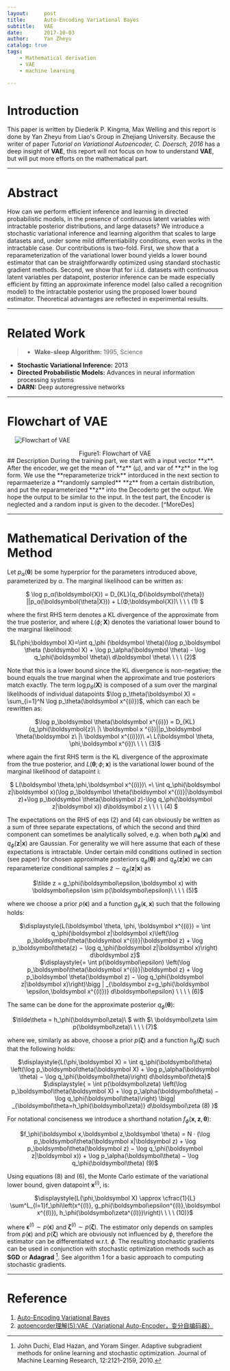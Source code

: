 ```yaml
---
layout:     post
title:      Auto-Encoding Variational Bayes
subtitle:   VAE
date:       2017-10-03
author:     Yan Zheyu
catalog: true
tags:
    - Mathematical derivation
    - VAE
    - machine learning

---
```


# Introduction
This paper is written by Diederik P. Kingma, Max Welling and this report is done by Yan Zheyu from Liao's Group in Zhejiang University. Because the writer of paper *Tutorial on Variational Autoencoder, C. Doersch, 2016* has a deep insight of **VAE**, this report will not focus on how to understand **VAE**, but will put more efforts on the mathematical part. 

---
# Abstract
How can we perform efficient inference and learning in directed probabilistic models, in the presence of continuous latent variables with intractable posterior distributions, and large datasets? We introduce a stochastic variational inference and learning algorithm that scales to large datasets and, under some mild differentiability conditions, even works in the intractable case. Our contributions is two-fold. First, we show that a reparameterization of the variational lower bound yields a lower bound estimator that can be straightforwardly optimized using standard stochastic gradient methods. Second, we show that for i.i.d. datasets with continuous latent variables per datapoint, posterior inference can be made especially efficient by fitting an approximate inference model (also called a recognition model) to the intractable posterior using the proposed lower bound estimator. Theoretical advantages are reflected in experimental results.

---
# Related Work
>- **Wake-sleep Algorithm:** 1995, Science
- **Stochastic Variational Inference:**  2013
- **Directed Probabilistic Models:** Advances in neural information processing systems
- **DARN:** Deep autoregressive networks

---
# Flowchart of VAE  
&emsp;
![Flowchart of VAE][1]
<center>Figure1: Flowchart of VAE</center>
## Description
During the training part, we start with a input vector **x**. After the encoder, we get the mean of **z** (μ), and var of **z** in the log form. We use the **reparameterize trick** intorduced in the next section to reparmaeterize a **randomly sampled** **z** from a certain distribution, and put the reparameterized **z** into the Decoderto get the output. We hope the output to be similar to the input.
In the test part, the Encoder is neglected and a  random input is given to the decoder. [^MoreDes] 

---
# Mathematical Derivation of the Method
Let $p_α(\boldsymbol\theta)$ be some  hyperprior for the parameters introduced above, parameterized by α. The
marginal likelihood can be written as:  
<center>$
\log p_α(\boldsymbol{X}) = D_{KL}(q_Φ(\boldsymbol{\theta}) ||p_α(\boldsymbol{\theta|X})) + L(Φ;\boldsymbol{X})\ \ \ \ (1)
$</center>

where the first RHS term denotes a KL divergence of the approximate from the true posterior, and
where $L(\phi;\boldsymbol X)$ denotes the variational lower bound to the marginal likelihood:
<center>
$L(\phi;\boldsymbol X)=\int q_\phi (\boldsymbol \theta)(\log p_\boldsymbol \theta (\boldsymbol X) + \log p_\alpha(\boldsymbol \theta) - \log q_\phi(\boldsymbol \theta)\ d\boldsymbol \theta\ \ \ \ (2)$
</center>

Note that this is a lower bound since the KL divergence is non-negative; the bound equals the true
marginal when the approximate and true posteriors match exactly. The term $\log p_\theta(\boldsymbol X)$ is composed of a sum over the marginal likelihoods of  individual datapoints $\log p_\theta(\boldsymbol X) = \sum_{i=1}^N \log p_\theta(\boldsymbol x^{(i)})$, which can each be rewritten as:
<center>
$\log p_\boldsymbol \theta(\boldsymbol x^{(i)}) = D_{KL}(q_\phi(\boldsymbol{z}\ |\ \boldsymbol x ^{i})||p_\boldsymbol \theta(\boldsymbol z\ |\ \boldsymbol x^{(i)}))\ +\ L(\boldsymbol \theta, \phi,\boldsymbol x^{i})\ \ \ \ (3)$
</center>

where again the first RHS term is the KL divergence of the approximate from the true posterior, and
$L(\boldsymbol \theta; \phi; \boldsymbol x)$ is the variational lower bound of the marginal likelihood of datapoint i:
<center>$
L(\boldsymbol \theta,\phi,\boldsymbol x^{(i)})\ =\ \int q_\phi(\boldsymbol z|\boldsymbol x)(\log p_\boldsymbol \theta(\boldsymbol x^{(i)}|\boldsymbol z)+\log p_\boldsymbol \theta(\boldsymbol z)-\log q_\phi(\boldsymbol z|\boldsymbol x)) d\boldsymbol z \ \ \ \ (4)
$</center>

The expectations on the RHS of eqs (2) and (4) can obviously be written as a sum of three separate expectations, of which the second and third component can sometimes be analytically solved, e.g. when both $p_\boldsymbol \theta(\boldsymbol x)$ and $q_\phi(\boldsymbol z|\boldsymbol x)$ are Gaussian.
For generality we will here assume that each of these
expectations is intractable. Under certain mild conditions outlined in section (see paper) for chosen approximate posteriors $q_\phi(\boldsymbol \theta)$ and $q_\phi(\boldsymbol z|\boldsymbol x)$ we can reparameterize conditional samples $\tilde{z} \sim q_\phi(\boldsymbol z|\boldsymbol x)$ as
<center>$\tilde z = g_\phi(\boldsymbol\epsilon,\boldsymbol x) with \boldsymbol\epsilon \sim p(\boldsymbol\epsilon)\ \ \ \  (5)$</center>

where we choose a prior $p(\boldsymbol\epsilon)$ and a function $g_\phi(\boldsymbol\epsilon, \boldsymbol x)$ such that the following holds:
<center>$\displaystyle{L(\boldsymbol
\theta, \phi, \boldsymbol x^{(i)}) = \int q_\phi(\boldsymbol z|\boldsymbol x)\left(\log p_\boldsymbol\theta(\boldsymbol x^{(i)}|\boldsymbol z) + \log p_\boldsymbol\theta(z) − \log q_\phi(\boldsymbol z|\boldsymbol x)\right) d\boldsymbol z}$</center>

<center>
$\displaystyle{= \int p(\boldsymbol\epsilon) \left(\log p_\boldsymbol\theta(\boldsymbol x^{(i)}|\boldsymbol z) + \log p_\boldsymbol \theta(\boldsymbol z) − \log q_\phi(\boldsymbol z|\boldsymbol x)\right)\bigg | _{\boldsymbol z=g_\phi(\boldsymbol \epsilon,\boldsymbol x^{(i)})} d\boldsymbol\epsilon} \ \ \ \ (6)$
</center>

The same can be done for the approximate posterior $q_\phi(\boldsymbol\theta)$:
<center>$\tilde\theta = h_\phi(\boldsymbol\zeta)\ $ with $\ \boldsymbol\zeta \sim p(\boldsymbol\zeta)\ \ \ \  (7)$</center>

where we, similarly as above, choose a prior $p(\boldsymbol\zeta)$ and a function $h_\phi(\boldsymbol\zeta)$ such that the following holds:
<center>$\displaystyle{L(\phi,\boldsymbol X) = \int q_\phi(\boldsymbol\theta) \left(\log p_\boldsymbol\theta(\boldsymbol X) + \log p_\alpha(\boldsymbol \theta) − \log q_\phi(\boldsymbol\theta)\right) d\boldsymbol\theta}$</center>
<center>$\displaystyle{
= \int p(\boldsymbol\zeta) \left(\log p_\boldsymbol\theta(\boldsymbol X) + \log p_\alpha(\boldsymbol\theta) − \log q_\phi(\boldsymbol\theta)\right) \bigg| _{\boldsymbol\theta=h_\phi(\boldsymbol\zeta)} d\boldsymbol\zeta (8) }$
</center>

For notational conciseness we introduce a shorthand notation $f_\phi(\boldsymbol x,\boldsymbol z,\boldsymbol \theta)$:
<center>$f_\phi(\boldsymbol x,\boldsymbol z,\boldsymbol \theta) = N · (\log p_\boldsymbol\theta(\boldsymbol x|\boldsymbol z) + \log p_\boldsymbol\theta(\boldsymbol z) − \log q_\phi(\boldsymbol z|\boldsymbol x)) + \log p_\alpha(\boldsymbol\theta) − \log q_\phi(\boldsymbol\theta) (9)$</center>

Using equations (8) and (6), the Monte Carlo estimate of the variational lower bound, given datapoint $\boldsymbol x^{(i)}$, is:

<center>
$\displaystyle{L(\phi,\boldsymbol X) \approx \cfrac{1}{L}
\sum^L_{l=1}f_\phi\left(x^{(l)}, g_phi(\boldsymbol\epsilon^{(l)},\boldsymbol x^{(l)}), h_\phi(\boldsymbol\zeta^{(l)})\right)\ \ \ \  (10)}$</center>

where $\boldsymbol\epsilon^{(l)} \sim p(\boldsymbol\epsilon)$ and $\boldsymbol\zeta^{(l)} \sim p(\boldsymbol\zeta)$. The estimator only depends on samples from $p(\boldsymbol\epsilon)$ and $p(\boldsymbol\zeta)$ which are obviously not influenced by $\phi$, therefore the estimator can be differentiated w.r.t. $\phi$.
The resulting stochastic gradients can be used in conjunction with stochastic optimization methods such as **SGD** or **Adagrad** [^DHS10]. See algorithm 1 for a basic approach to computing stochastic gradients.

---
# Reference
1. [Auto-Encoding Variational Bayes](https://arxiv.org/abs/1312.6114)
2. [aotoencorder理解(5):VAE（Variational Auto-Encoder，变分自编码器）](http://blog.csdn.net/u011534057/article/details/55045470)


  [1]: https://i.imgur.com/qyAIDec.png
  [^Flowchart]: http://blog.csdn.net/u011534057/article/details/55045470
  
  [^MoreDes]: You can get more in *Tutorial on Variational Autoencoder*, C. Doersch, 2016.
  
  [^DHS10]: John Duchi, Elad Hazan, and Yoram Singer. Adaptive subgradient methods for online learning and stochastic optimization. Journal of Machine Learning Research, 12:2121–2159, 2010.